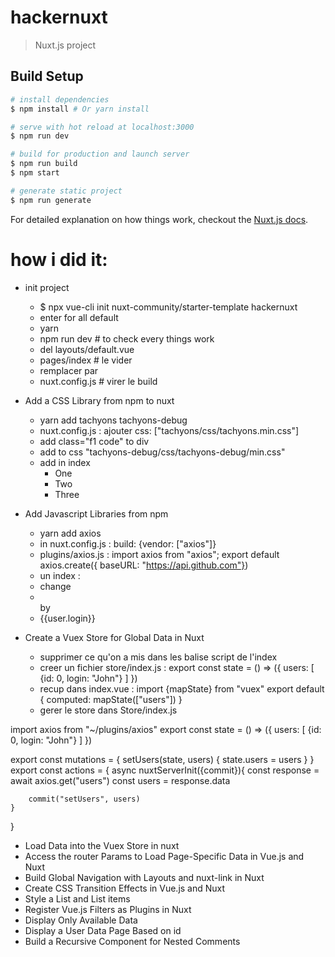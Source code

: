 # hackernuxt

> Nuxt.js project

## Build Setup

``` bash
# install dependencies
$ npm install # Or yarn install

# serve with hot reload at localhost:3000
$ npm run dev

# build for production and launch server
$ npm run build
$ npm start

# generate static project
$ npm run generate
```

For detailed explanation on how things work, checkout the [Nuxt.js docs](https://github.com/nuxt/nuxt.js).

# how i did it:
 * init project
   * $ npx vue-cli init nuxt-community/starter-template hackernuxt
   * enter for all default
   * yarn
   * npm run dev # to check every things work
   * del layouts/default.vue
   * pages/index # le vider
   * remplacer par <template><div> Hello World</div></template>
   * nuxt.config.js # virer le build


 * Add a CSS Library from npm to nuxt
   * yarn add tachyons tachyons-debug
   * nuxt.config.js : ajouter css: ["tachyons/css/tachyons.min.css"]
   * add class="f1 code" to div
   * add to css "tachyons-debug/css/tachyons-debug/min.css"
   * add in index <ul><li>One</li><li>Two</li><li>Three</li></ul>


 * Add Javascript Libraries from npm
   * yarn add axios
   * in nuxt.config.js : build: {vendor: ["axios"]}
   * plugins/axios.js : import axios from "axios"; export default axios.create({
baseURL: "https://api.github.com"})
   * un index : <script type="text/javascript">import axios from "~/plugins/axios"; export default {asyncData(){
   	return axios.get('users').then(res => ({users: res.data}))
   }}</script>
   * change <li></li> by <li v-for="user in users" :key="user.id">{{user.login}}</li>

 * Create a Vuex Store for Global Data in Nuxt
 	* supprimer ce qu'on a mis dans les balise script de l'index
 	* creer un fichier store/index.js : export const state = () => ({
	users: [
		{id: 0, login: "John"}
	]
})
	* recup dans index.vue : import {mapState} from "vuex"
	export default {
	computed: mapState(["users"])
	}
	* gerer le store dans Store/index.js
	
import axios from "~/plugins/axios"
export const state = () => ({
	users: [
		{id: 0, login: "John"}
	]
})

export const mutations = {
	setUsers(state, users) {
		state.users = users
	}
}
export const actions = {
	async nuxtServerInit({commit}){
		const response = await axios.get("users")
		const users = response.data

		commit("setUsers", users)
	}
}
 * Load Data into the Vuex Store in nuxt
 * Access the router Params to Load Page-Specific Data in Vue.js and Nuxt
 * Build Global Navigation with Layouts and nuxt-link in Nuxt
 * Create CSS Transition Effects in Vue.js and Nuxt
 * Style a List and List items
 * Register Vue.js Filters as Plugins in Nuxt
 * Display Only Available Data
 * Display a User Data Page Based on id 
 * Build a Recursive Component for Nested Comments
